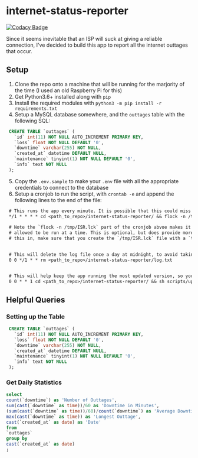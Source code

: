 # internet-status-reporter

[![Codacy Badge](https://api.codacy.com/project/badge/Grade/db9ca02c405e41b0be621f3c68643e14)](https://app.codacy.com/manual/erunks/internet-status-reporter?utm_source=github.com&utm_medium=referral&utm_content=erunks/internet-status-reporter&utm_campaign=Badge_Grade_Dashboard)

Since it seems inevitable that an ISP will suck at giving a reliable connection, I've decided to build this app to report all the internet outtages that occur.

## Setup
1. Clone the repo onto a machine that will be running for the marjority of the time (I used an old Raspberry Pi for this)
2. Get Python3.6+ installed along with `pip`
3. Install the required modules with `python3 -m pip install -r requirements.txt`
4. Setup a MySQL database somewhere, and the `outtages` table with the following SQL:
  ```sql
   CREATE TABLE `outtages` (
     `id` int(11) NOT NULL AUTO_INCREMENT PRIMARY KEY,
     `loss` float NOT NULL DEFAULT '0',
     `downtime` varchar(255) NOT NULL,
     `created_at` datetime DEFAULT NULL,
     `maintenance` tinyint(1) NOT NULL DEFAULT '0',
     `info` text NOT NULL
   );
 ```
5. Copy the `.env.sample` to make your `.env` file with all the appropriate credentials to connect to the database
6. Setup a cronjob to run the script, with `crontab -e` and append the following lines to the end of the file:
  ```txt
   # This runs the app every minute. It is possible that this could miss some outtages if the app runs too quickly
   */1 * * * * cd <path_to_repo>/internet-status-reporter/ && flock -n /tmp/ISR.lck python3 app.py
      
   # Note the `flock -n /tmp/ISR.lck` part of the cronjob abvoe makes it so that only one instance of the program is 
   # allowed to be run at a time. This is optional, but does provide more accurate reporting. If you decide to add 
   # this in, make sure that you create the `/tmp/ISR.lck` file with a `touch`. 

   
   # This will delete the log file once a day at midnight, to avoid taking up too much memory on the machine
   0 0 */1 * * rm <path_to_repo>/internet-status-reporter/log.txt


   # This will help keep the app running the most updated version, so you don't have to manage updates by yourself
   0 0 * * 1 cd <path_to_repo>/internet-status-reporter/ && sh scripts/update.sh
  ```


## Helpful Queries
### Setting up the Table
```sql
 CREATE TABLE `outtages` (
   `id` int(11) NOT NULL AUTO_INCREMENT PRIMARY KEY,
   `loss` float NOT NULL DEFAULT '0',
   `downtime` varchar(255) NOT NULL,
   `created_at` datetime DEFAULT NULL,
   `maintenance` tinyint(1) NOT NULL DEFAULT '0',
   `info` text NOT NULL
 );
```

### Get Daily Statistics
```sql
select
count(`downtime`) as 'Number of Outtages',
sum(cast(`downtime` as time))/60 as 'Downtime in Minutes',
(sum(cast(`downtime` as time))/60)/count(`downtime`) as 'Average Downtime in Minutes',
max(cast(`downtime` as time)) as 'Longest Outtage',
cast(`created_at` as date) as 'Date'
from 
`outtages`
group by
cast(`created_at` as date)
;
```
